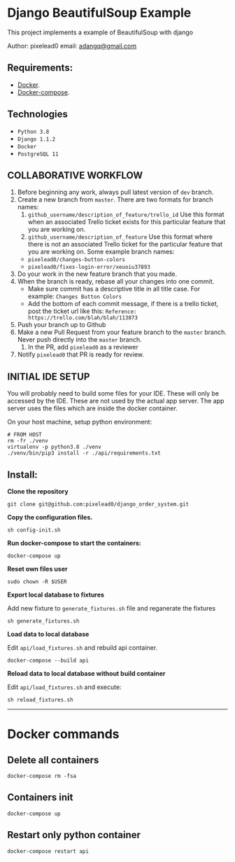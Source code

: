 # Django BeautifulSoup Example

This project implements a example of BeautifulSoup with django

Author: pixelead0
email: adangq@gmail.com

## Requirements:

- [Docker](https://docs.docker.com/engine/installation/).
- [Docker-compose](https://docs.docker.com/compose/install).

## Technologies

- `Python 3.8`
- `Django 1.1.2 `
- `Docker`
- `PostgreSQL 11`

## COLLABORATIVE WORKFLOW

1. Before beginning any work, always pull latest version of `dev`
   branch.
2. Create a new branch from `master`. There are two formats for branch names:
   1. `github_username/description_of_feature/trello_id`
      Use this format when an associated Trello ticket exists for this
      particular feature that you are working on.
   2. `github_username/description_of_feature`
      Use this format where there is not an associated Trello ticket
      for the particular feature that you are working on.
      Some example branch names:
   - `pixelead0/changes-button-colors`
   - `pixelead0/fixes-login-error/xeuoiu37893`
3. Do your work in the new feature branch that you made.
4. When the branch is ready, rebase all your changes into one commit.
   - Make sure commit has a descriptive title in all title case.
     For example:
     `Changes Button Colors`
   - Add the bottom of each commit message, if there is a trello ticket,
     post the ticket url like this:
     `Reference: https://trello.com/blah/blah/113873`
5. Push your branch up to Github
6. Make a new Pull Request from your feature branch to the `master` branch.
   Never push directly into the `master` branch.
   1. In the PR, add `pixelead0` as a reviewer
7. Notify `pixelead0` that PR is ready for review.

## INITIAL IDE SETUP

You will probably need to build some files for your IDE. These
will only be accessed by the IDE. These are not used by the actual app server. The app server uses the files which are inside the docker container.

On your host machine, setup python environment:

```shell
# FROM HOST
rm -fr ./venv
virtualenv -p python3.8 ./venv
./venv/bin/pip3 install -r ./api/requirements.txt
```

## Install:

**Clone the repository**

```shell
git clone git@github.com:pixelead0/django_order_system.git
```

**Copy the configuration files.**

```shell
sh config-init.sh
```

**Run docker-compose to start the containers:**

```shell
docker-compose up
```

**Reset own files user**

```shell
sudo chown -R $USER
```

**Export local database to fixtures**

Add new fixture to `generate_fixtures.sh` file and reganerate the fixtures

```shell
sh generate_fixtures.sh
```

**Load data to local database**

Edit `api/load_fixtures.sh` and rebuild api container.

```shell
docker-compose --build api
```

**Reload data to local database without build container**

Edit `api/load_fixtures.sh` and execute:

```shell
sh reload_fixtures.sh
```

---

# Docker commands

## Delete all containers

```
docker-compose rm -fsa
```

## Containers init

```
docker-compose up
```

## Restart only python container

```
docker-compose restart api
```
